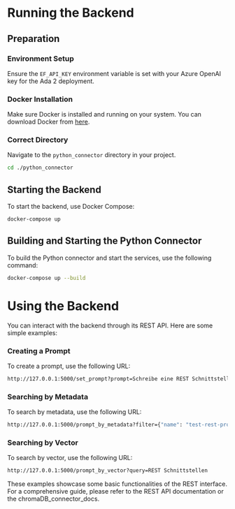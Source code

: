 # Running the Backend

## Preparation

### Environment Setup

Ensure the `EF_API_KEY` environment variable is set with your Azure OpenAI key for the Ada 2 deployment.

### Docker Installation

Make sure Docker is installed and running on your system. You can download Docker from [here](https://www.docker.com/products/docker-desktop).

### Correct Directory

Navigate to the `python_connector` directory in your project.

```sh
cd ./python_connector
```

## Starting the Backend

To start the backend, use Docker Compose:

```sh
docker-compose up
```

## Building and Starting the Python Connector

To build the Python connector and start the services, use the following command:

```sh
docker-compose up --build
```

# Using the Backend

You can interact with the backend through its REST API. Here are some simple examples:

### Creating a Prompt

To create a prompt, use the following URL:

```sh
http://127.0.0.1:5000/set_prompt?prompt=Schreibe eine REST Schnittstelle in python&metadata={"name":"test-rest-prompt"}
```

### Searching by Metadata

To search by metadata, use the following URL:

```sh
http://127.0.0.1:5000/prompt_by_metadata?filter={"name": "test-rest-prompt"}
```

### Searching by Vector

To search by vector, use the following URL:

```sh
http://127.0.0.1:5000/prompt_by_vector?query=REST Schnittstellen
```

These examples showcase some basic functionalities of the REST interface. For a comprehensive guide, please refer to the REST API documentation or the chromaDB_connector_docs.
